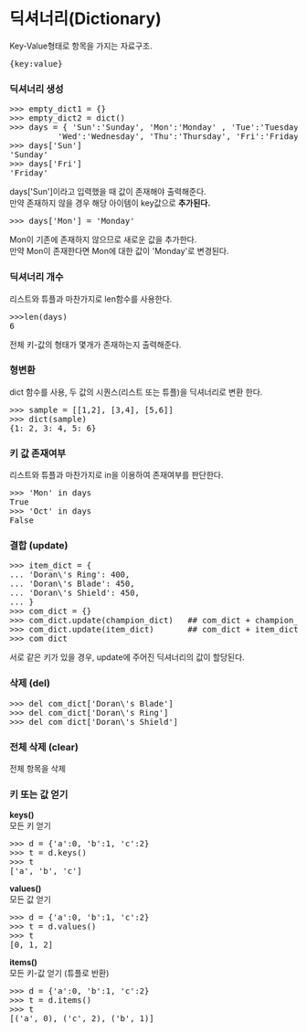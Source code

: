 # 딕셔너리(Dictionary)

Key-Value형태로 항목을 가지는 자료구조.
<pre>
{key:value}
</pre>

### 딕셔너리 생성

<pre>
>>> empty_dict1 = {}
>>> empty_dict2 = dict()
>>> days = { 'Sun':'Sunday', 'Mon':'Monday' , 'Tue':'Tuesday', 
          'Wed':'Wednesday', 'Thu':'Thursday', 'Fri':'Friday'}
>>> days['Sun']
'Sunday'
>>> days['Fri']
'Friday'
</pre>

days['Sun']이라고 입력했을 때 값이 존재해야 출력해준다.   
만약 존재하지 않을 경우 해당 아이템이 key값으로 **추가된다.** 

<pre>
>>> days['Mon'] = 'Monday'
</pre>
Mon이 기존에 존재하지 않으므로 새로운 값을 추가한다.  
만약 Mon이 존재한다면 Mon에 대한 값이 'Monday'로 변경된다.  

### 딕셔너리 개수

리스트와 튜플과 마찬가지로 len함수를 사용한다. 
<pre>
>>>len(days)
6
</pre>
전체 키-값의 형태가 몇개가 존재하는지 출력해준다.  


### 형변환

dict 함수를 사용, 두 값의 시퀀스(리스트 또는 튜플)을 딕셔너리로 변환 한다.

<pre>
>>> sample = [[1,2], [3,4], [5,6]]
>>> dict(sample)
{1: 2, 3: 4, 5: 6}
</pre>

### 키 값 존재여부

리스트와 튜플과 마찬가지로 in을 이용하여 존재여부를 판단한다.  
<pre>
>>> 'Mon' in days
True
>>> 'Oct' in days
False
</pre>

### 결합 (update)
<pre>
>>> item_dict = {
... 'Doran\'s Ring': 400,
... 'Doran\'s Blade': 450,
... 'Doran\'s Shield': 450,
... }
>>> com_dict = {}
>>> com_dict.update(champion_dict)   ## com_dict + champion_dict
>>> com_dict.update(item_dict)       ## com_dict + item_dict
>>> com_dict
</pre>

서로 같은 키가 있을 경우, update에 주어진 딕셔너리의 값이 할당된다.
### 삭제 (del)
<pre>
>>> del com_dict['Doran\'s Blade']
>>> del com_dict['Doran\'s Ring']
>>> del com_dict['Doran\'s Shield']
</pre>

### 전체 삭제 (clear)

전체 항목을 삭제

### 키 또는 값 얻기

**keys()**  
모든 키 얻기
<pre>
>>> d = {'a':0, 'b':1, 'c':2}
>>> t = d.keys()
>>> t
['a', 'b', 'c']
</pre>

**values()**  
모든 값 얻기
<pre>
>>> d = {'a':0, 'b':1, 'c':2}
>>> t = d.values()
>>> t
[0, 1, 2]
</pre>

**items()**  
모든 키-값 얻기 (튜플로 반환)
<pre>
>>> d = {'a':0, 'b':1, 'c':2}
>>> t = d.items()
>>> t
[('a', 0), ('c', 2), ('b', 1)]
</pre>
